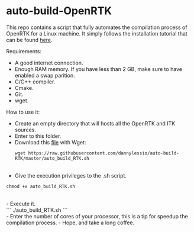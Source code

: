 # auto-build-OpenRTK
This repo contains a script that fully automates the compilation process of OpenRTK for a Linux machine.
It simply follows the installation tutorial that can be found [here](http://wiki.openrtk.org/index.php/Main_Page#Step_0_-_Getting_ITK).

Requirements:
- A good internet connection.
- Enough RAM memory. If you have less than 2 GB, make sure to have enabled a swap parition.
- C/C++ compiler.
- Cmake.
- Git.
- wget.

How to use it: 
- Create an empty directory that will hosts all the OpenRTK and ITK sources.
- Enter to this folder.
- Download this [file](https://raw.githubusercontent.com/dannylessio/auto-build-RTK/master/auto_build_RTK.sh) with Wget:<br>
  ```
  wget https://raw.githubusercontent.com/dannylessio/auto-build-RTK/master/auto_build_RTK.sh
  ```
  <br>
- Give the execution privileges to the .sh script.<br>
 ```
 chmod +x auto_build_RTK.sh
 ```
 <br>
- Execute it.<br>
  ```
   ./auto_build_RTK.sh
  ```
  <br>
- Enter the number of cores of your processor, this is a tip for speedup the compilation process.
- Hope, and take a long coffee.


